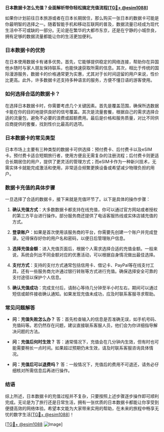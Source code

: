 **日本数据卡怎么充值？全面解析带你轻松搞定充值流程[[TG💪+ @esim1088](https://t.me/s/esim1088)]**

如果你计划前往日本旅游或者在日本长期居住，那么购买一张日本的数据卡可能是你最明智的选择之一。随着智能手机和移动互联网的普及，数据流量已经成为现代生活中不可或缺的一部分。无论是在繁华的大都市东京，还是在宁静的小城奈良，拥有足够的数据流量都能让你的生活更加便利。

### 日本数据卡的优势

在日本使用数据卡有诸多优势。首先，它能够提供稳定的网络连接，帮助你在异国他乡随时与家人朋友保持联系，也能快速获取所需的信息。其次，相比于传统的国际漫游服务，数据卡的价格通常更为实惠，尤其对于长时间逗留的用户来说，性价比更高。此外，许多数据卡还支持多种语言的服务，方便不懂日语的游客使用。

### 如何选择合适的数据卡？

在选择日本数据卡时，你需要考虑几个关键因素。首先是覆盖范围，确保所选数据卡能在你的目的地提供良好的信号覆盖。其次是流量套餐，根据自己的需求选择合适的流量包，避免不必要的浪费或超额费用。最后是价格和服务质量，对比不同供应商提供的套餐，找到性价比最高的选项。

### 日本数据卡的常见类型

日本市场上主要有三种类型的数据卡可供选择：预付费卡、后付费卡以及eSIM卡。预付费卡适合短期旅行者，使用方便且无需复杂的注册流程；后付费卡则更适合长期居住的用户，提供了更灵活的管理方式；而eSIM卡作为一种新兴技术，无需实体卡就能完成激活和使用，非常适合频繁更换设备或希望减少物理负担的用户。

### 数据卡充值的具体步骤

一旦选择了合适的数据卡，接下来就是充值环节了。以下是具体的操作步骤：

1. **确认充值方式**：大多数数据卡都支持在线充值，你可以通过官方网站或者授权的第三方平台进行操作。部分服务商还提供了电话客服热线或实体店铺充值的方式。
   
2. **登录账户**：如果是首次使用该服务商的平台，你需要先创建一个账户并完成登录。记得保存好你的用户名和密码，以便日后管理账户信息。

3. **选择充值金额**：进入充值页面后，根据个人需求选择合适的充值金额。一般来说，系统会列出不同金额对应的优惠活动，可以根据自身情况做出最佳选择。

4. **支付方式**：支持的支付方式通常包括信用卡、借记卡、PayPal等在线支付工具，还有一些服务商允许通过银行转账等方式进行充值。确保选择安全可靠的支付途径以保护个人信息。

5. **确认充值成功**：完成支付后，请耐心等待几分钟至半小时左右，期间可以通过短信或邮件接收确认通知。如果发现充值未成功，应及时联系客服寻求帮助。

### 常见问题解答

- **问：充值失败怎么办？**
  答：首先检查输入的信息是否准确无误，如手机号码、充值码等。若仍然存在问题，建议直接联系客服人员，他们会为你详细指导解决问题的方法。

- **问：充值后何时生效？**
  答：通常情况下，充值会在几分钟内生效，但有时也可能需要稍长一点时间。如果超过预期仍未生效，请及时联系客服咨询具体情况。

- **问：充值后可以退费吗？**
  答：一般情况下，充值后的费用不可退还，请务必仔细核对所需信息后再进行操作。

### 结语

综上所述，日本数据卡的充值过程并不复杂，只要按照上述步骤逐步操作即可顺利完成。无论是为了旅行还是日常生活，拥有一张优质的日本数据卡都能让你享受到便捷高效的网络体验。希望本文能为大家带来实用的帮助，在未来的旅程中畅享无忧的数字生活[[TG💪+ @esim1088](https://t.me/s/esim1088)]！

[[TG💪+ @esim1088](https://t.me/s/esim1088) ![Image](https://i.postimg.cc/4NQfJmqS/Snipaste-2025-05-13-00-14-12.png)]